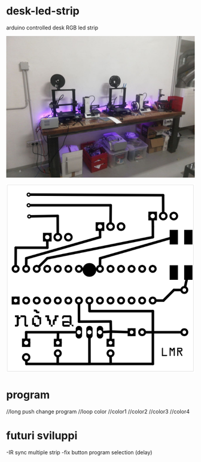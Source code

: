 # desk-led-strip
arduino controlled desk RGB led strip

![](./makerpreview.jpg)

![](./PCBpreview.png)

# program
//long push change program
  //loop color
  //color1
  //color2
  //color3
  //color4
  
# futuri sviluppi
-IR sync multiple strip
-fix button program selection (delay)

